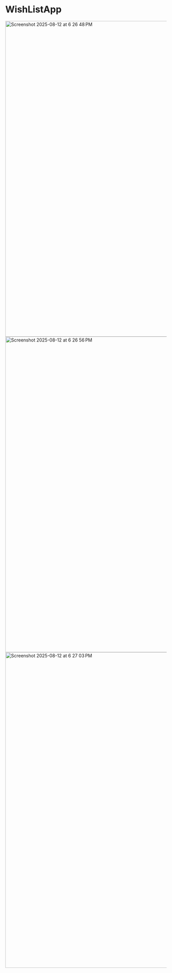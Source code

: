 # WishListApp
<img width="1512" height="982" alt="Screenshot 2025-08-12 at 6 26 48 PM" src="https://github.com/user-attachments/assets/c5cafad7-093b-495b-b9de-6c06c42b3725" />

<img width="1512" height="982" alt="Screenshot 2025-08-12 at 6 26 56 PM" src="https://github.com/user-attachments/assets/6e66ddae-813c-42d9-bfbe-ba3db8c74b17" />

<img width="1512" height="982" alt="Screenshot 2025-08-12 at 6 27 03 PM" src="https://github.com/user-attachments/assets/1a7a17ff-00df-4c2d-aa2e-7edaa2fee82a" />
